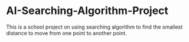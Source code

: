 # AI-Searching-Algorithm-Project
This is a school project on using searching algorithm to find the smallest distance to move from one point to another point.
